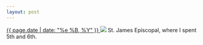 ```yaml
---
layout: post
---
```


<p>
  <a href="/230">
    <time>{{ page.date | date: "%e %B, %Y" }}</time>
  </a>
  <a href="/230"><img src="{{ site.assets_url }}/230.jpg"/></a>
  <span>St. James Episcopal, where I spent 5th and 6th.</span>
</p>
